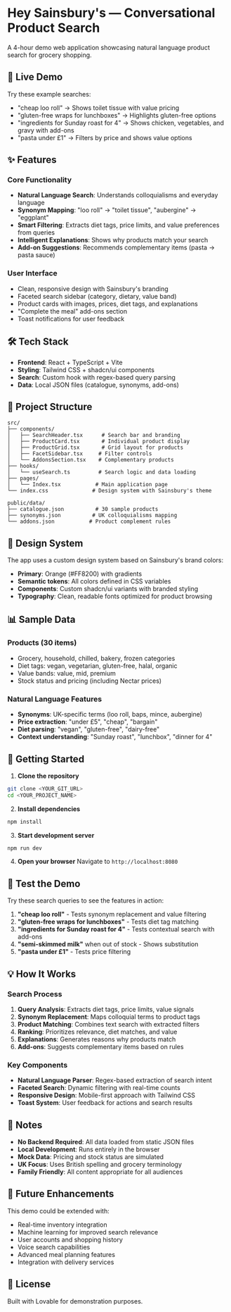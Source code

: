 # Hey Sainsbury's — Conversational Product Search

A 4-hour demo web application showcasing natural language product search for grocery shopping.

## 🚀 Live Demo

Try these example searches:
- "cheap loo roll" → Shows toilet tissue with value pricing
- "gluten-free wraps for lunchboxes" → Highlights gluten-free options
- "ingredients for Sunday roast for 4" → Shows chicken, vegetables, and gravy with add-ons
- "pasta under £1" → Filters by price and shows value options

## ✨ Features

### Core Functionality
- **Natural Language Search**: Understands colloquialisms and everyday language
- **Synonym Mapping**: "loo roll" → "toilet tissue", "aubergine" → "eggplant"
- **Smart Filtering**: Extracts diet tags, price limits, and value preferences from queries
- **Intelligent Explanations**: Shows why products match your search
- **Add-on Suggestions**: Recommends complementary items (pasta → pasta sauce)

### User Interface
- Clean, responsive design with Sainsbury's branding
- Faceted search sidebar (category, dietary, value band)
- Product cards with images, prices, diet tags, and explanations
- "Complete the meal" add-ons section
- Toast notifications for user feedback

## 🛠 Tech Stack

- **Frontend**: React + TypeScript + Vite
- **Styling**: Tailwind CSS + shadcn/ui components
- **Search**: Custom hook with regex-based query parsing
- **Data**: Local JSON files (catalogue, synonyms, add-ons)

## 📁 Project Structure

```
src/
├── components/
│   ├── SearchHeader.tsx      # Search bar and branding
│   ├── ProductCard.tsx       # Individual product display
│   ├── ProductGrid.tsx       # Grid layout for products
│   ├── FacetSidebar.tsx     # Filter controls
│   └── AddonsSection.tsx    # Complementary products
├── hooks/
│   └── useSearch.ts         # Search logic and data loading
├── pages/
│   └── Index.tsx           # Main application page
└── index.css              # Design system with Sainsbury's theme

public/data/
├── catalogue.json          # 30 sample products
├── synonyms.json          # UK colloquialisms mapping
└── addons.json           # Product complement rules
```

## 🎨 Design System

The app uses a custom design system based on Sainsbury's brand colors:
- **Primary**: Orange (#FF8200) with gradients
- **Semantic tokens**: All colors defined in CSS variables
- **Components**: Custom shadcn/ui variants with branded styling
- **Typography**: Clean, readable fonts optimized for product browsing

## 📊 Sample Data

### Products (30 items)
- Grocery, household, chilled, bakery, frozen categories
- Diet tags: vegan, vegetarian, gluten-free, halal, organic
- Value bands: value, mid, premium
- Stock status and pricing (including Nectar prices)

### Natural Language Features
- **Synonyms**: UK-specific terms (loo roll, baps, mince, aubergine)
- **Price extraction**: "under £5", "cheap", "bargain"
- **Diet parsing**: "vegan", "gluten-free", "dairy-free"
- **Context understanding**: "Sunday roast", "lunchbox", "dinner for 4"

## 🚀 Getting Started

1. **Clone the repository**
```bash
git clone <YOUR_GIT_URL>
cd <YOUR_PROJECT_NAME>
```

2. **Install dependencies**
```bash
npm install
```

3. **Start development server**
```bash
npm run dev
```

4. **Open your browser**
Navigate to `http://localhost:8080`

## 🧪 Test the Demo

Try these search queries to see the features in action:

1. **"cheap loo roll"** - Tests synonym replacement and value filtering
2. **"gluten-free wraps for lunchboxes"** - Tests diet tag matching
3. **"ingredients for Sunday roast for 4"** - Tests contextual search with add-ons
4. **"semi-skimmed milk"** when out of stock - Shows substitution
5. **"pasta under £1"** - Tests price filtering

## 💡 How It Works

### Search Process
1. **Query Analysis**: Extracts diet tags, price limits, value signals
2. **Synonym Replacement**: Maps colloquial terms to product tags
3. **Product Matching**: Combines text search with extracted filters
4. **Ranking**: Prioritizes relevance, diet matches, and value
5. **Explanations**: Generates reasons why products match
6. **Add-ons**: Suggests complementary items based on rules

### Key Components
- **Natural Language Parser**: Regex-based extraction of search intent
- **Faceted Search**: Dynamic filtering with real-time counts
- **Responsive Design**: Mobile-first approach with Tailwind CSS
- **Toast System**: User feedback for actions and search results

## 📝 Notes

- **No Backend Required**: All data loaded from static JSON files
- **Local Development**: Runs entirely in the browser
- **Mock Data**: Pricing and stock status are simulated
- **UK Focus**: Uses British spelling and grocery terminology
- **Family Friendly**: All content appropriate for all audiences

## 🎯 Future Enhancements

This demo could be extended with:
- Real-time inventory integration
- Machine learning for improved search relevance
- User accounts and shopping history
- Voice search capabilities
- Advanced meal planning features
- Integration with delivery services

## 📄 License

Built with Lovable for demonstration purposes.